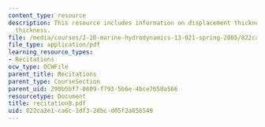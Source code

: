 ```yaml
---
content_type: resource
description: This resource includes information on displacement thickness, and momentum
  thickness.
file: /media/courses/2-20-marine-hydrodynamics-13-021-spring-2005/822ca2e1ca6c1df32dbcd05f2a856549_recitation8.pdf
file_type: application/pdf
learning_resource_types:
- Recitations
ocw_type: OCWFile
parent_title: Recitations
parent_type: CourseSection
parent_uid: 290b5bf7-0609-f793-5b6e-4bce7658a566
resourcetype: Document
title: recitation8.pdf
uid: 822ca2e1-ca6c-1df3-2dbc-d05f2a856549
---
```

